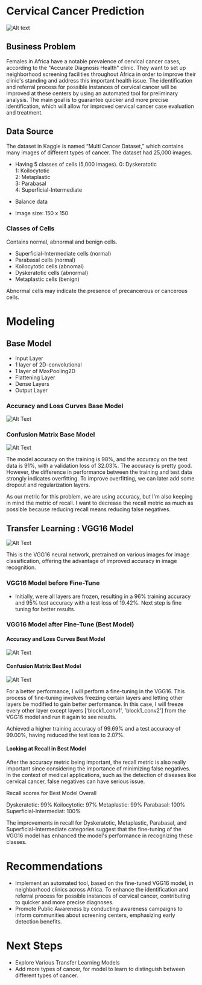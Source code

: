 # Cervical Cancer Prediction

![Alt text](https://github.com/gloriapintado/Cervical-Cancer-Prediction/blob/main/images/Cancer%20Awareness%20Months%20heading%20image%20651x342.png)

## Business Problem

Females in Africa have a notable prevalence of cervical cancer cases, according to the "Accurate Diagnosis Health" clinic. They want to set up neighborhood screening facilities throughout Africa in order to improve their clinic's standing and address this important health issue. The identification and referral process for possible instances of cervical cancer will be improved at these centers by using an automated tool for preliminary analysis. The main goal is to guarantee quicker and more precise identification, which will allow for improved cervical cancer case evaluation and treatment.

## Data Source
The dataset in Kaggle is named “Multi Cancer Dataset,” which contains many images of different types of cancer.
The dataset had 25,000 images.

- Having 5 classes of cells (5,000 images).
         0: Dyskeratotic \
         1: Koilocytotic \
         2: Metaplastic \
         3: Parabasal \
         4: Superficial-Intermediate
         
- Balance data 
- Image size: 150 x 150  

### Classes of Cells 

Contains normal, abnormal and benign cells.
- Superficial-Intermediate cells (normal)
- Parabasal cells (normal)
- Koilocytotic cells (abnomal)
- Dyskeratotic cells (abnormal)
- Metaplastic cells (benign)
  
Abnormal cells may indicate the presence of precancerous or cancerous cells.

# Modeling

## Base Model 

- Input Layer 
- 1 layer of 2D-convolutional 
- 1 layer of MaxPooling2D 
- Flattening Layer
- Dense Layers
- Output Layer

### Accuracy and Loss Curves Base Model 
![Alt Text](https://github.com/gloriapintado/Cervical-Cancer-Prediction/blob/main/images/Baseline%20Curves.png)

### Confusion Matrix Base Model
![Alt Text](https://github.com/gloriapintado/Cervical-Cancer-Prediction/blob/main/images/Base%20Confusion%20Matrix.png)

The model accuracy on the training is 98%, and the accuracy on the test data is 91%, with a validation loss of 32.03%.
The accuracy is pretty good. However, the difference in performance between the training and test data strongly indicates overfitting. To improve overfitting, we can later add some dropout and regularization layers.

As our metric for this problem, we are using accuracy, but I'm also keeping in mind the metric of recall. I want to decrease the recall metric as much as possible because reducing recall means reducing false negatives.

## Transfer Learning : VGG16 Model
![Alt Text](https://github.com/gloriapintado/Cervical-Cancer-Prediction/blob/main/images/VGG16_architecture.png)

This is the VGG16 neural network, pretrained on various images for image classification, offering the advantage of improved accuracy in image recognition.

### VGG16 Model before Fine-Tune

- Initially, were all layers are frozen, resulting in a 96% training accuracy and 95% test accuracy with a test loss of 19.42%. Next step is fine tuning for better results.

### VGG16 Model after Fine-Tune (Best Model)

#### Accuracy and Loss Curves Best Model
![Alt Text](https://github.com/gloriapintado/Cervical-Cancer-Prediction/blob/main/images/VGG16%20tune%20curves.png)

#### Confusion Matrix Best Model
![Alt Text](https://github.com/gloriapintado/Cervical-Cancer-Prediction/blob/main/images/VGG16%20tune%20confusion%20matrix.png)

For a better performance, I will perform a fine-tuning in the VGG16. This process of fine-tuning involves freezing certain layers and letting other layers be modified to gain better performance. In this case, I will freeze every other layer except layers ['block1_conv1', 'block1_conv2'] from the VGG16 model and run it again to see results.

Achieved a higher training accuracy of 99.69% and a test accuracy of 99.00%, having reduced the test loss to 2.07%.

#### Looking at Recall in Best Model

After the accuracy metric being important, the recall metric is also really important since considering the importance of minimizing false negatives. In the context of medical applications, such as the detection of diseases like cervical cancer, false negatives can have serious issue.

Recall scores for Best Model Overall

Dyskeratotic: 99% 
Koilocytotic: 97% 
Metaplastic: 99% 
Parabasal: 100% 
Superficial-Intermediat: 100%

The improvements in recall for Dyskeratotic, Metaplastic, Parabasal, and Superficial-Intermediate categories suggest that the fine-tuning of the VGG16 model has enhanced the model's performance in recognizing these classes.

# Recommendations
- Implement an automated tool, based on the fine-tuned VGG16 model, in neighborhood clinics across Africa. To enhance the identification and referral process for possible instances of cervical cancer, contributing to quicker and more precise diagnoses.
- Promote Public Awareness by conducting awareness campaigns to inform communities about screening centers, emphasizing early detection benefits.
  
# Next Steps
- Explore Various Transfer Learning Models
- Add more types of cancer, for model to learn to distinguish between different types of cancer.
